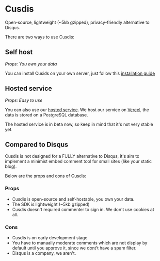 # Cusdis

Open-source, lightweight (~5kb gzipped), privacy-friendly alternative to Disqus.

There are two ways to use Cusdis:

## Self host

_Props: You own your data_

You can install Cusids on your own server, just follow this [installation guide](/self-host/installation.md)

## Hosted service

_Props: Easy to use_

You can also use our [hosted service](https://cusdis.com/dashboard). We host our service on [Vercel](https://vercel.com), the data is stored on a PostgreSQL database.

The hosted service is in beta now, so keep in mind that it's not very stable yet.

## Compared to Disqus

Cusdis is not designed for a FULLY alternative to Disqus, it's aim to implement a minimist embed comment tool for small sites (like your static blog). 

Below are the props and cons of Cusdis:

### Props

- Cusdis is open-source and self-hostable, you own your data.
- The SDK is lightweight (~5kb gzipped)
- Cusdis doesn't required commenter to sign in. We don't use cookies at all.

### Cons

- Cusdis is on early development stage
- You have to manually moderate comments which are not display by default until you approve it, since we dont't have a spam filter.
- Disqus is a company, we aren't.